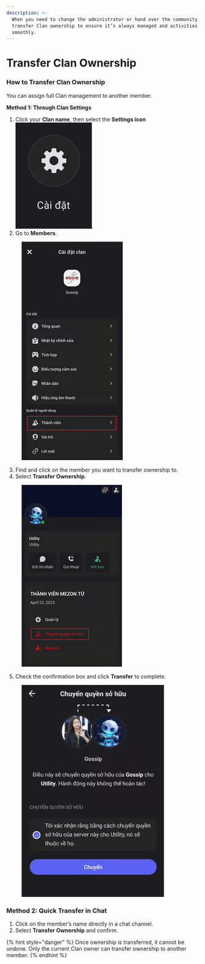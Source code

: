 ```yaml
---
description: >-
  When you need to change the administrator or hand over the community, you can
  transfer Clan ownership to ensure it’s always managed and activities continue
  smoothly.
---
```


# Transfer Clan Ownership

### How to Transfer Clan Ownership

You can assign full Clan management to another member.

**Method 1: Through Clan Settings**

1. Click your **Clan name**, then select the **Settings icon**<img src="../../.gitbook/assets/image (122).png" alt="" data-size="line">.
2. Go to **Members**.

<figure><img src="../../.gitbook/assets/image (123).png" alt=""><figcaption></figcaption></figure>

3. Find and click on the member you want to transfer ownership to.
4. Select **Transfer Ownership**.

<figure><img src="../../.gitbook/assets/image (124).png" alt=""><figcaption></figcaption></figure>

5. Check the confirmation box and click **Transfer** to complete.

<figure><img src="../../.gitbook/assets/image (125).png" alt=""><figcaption></figcaption></figure>

### **Method 2: Quick Transfer in Chat**

1. Click on the member’s name directly in a chat channel.
2. Select **Transfer Ownership** and confirm.

{% hint style="danger" %}
Once ownership is transferred, it cannot be undone. Only the current Clan owner can transfer ownership to another member.
{% endhint %}
